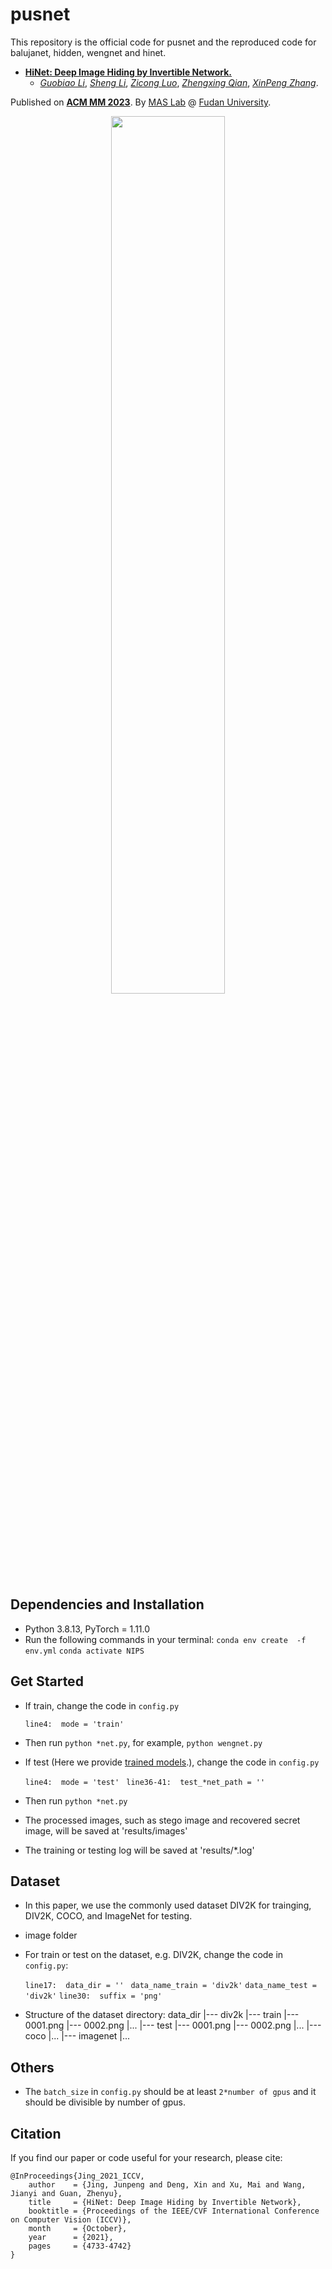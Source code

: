 # pusnet
This repository is the official code for pusnet and the reproduced code for balujanet, hidden, wengnet and hinet.

* [**HiNet: Deep Image Hiding by Invertible Network.**](https://openaccess.thecvf.com/content/ICCV2021/html/Jing_HiNet_Deep_Image_Hiding_by_Invertible_Network_ICCV_2021_paper.html) 
  * [*Guobiao Li*](https://tomtomtommi.github.io/), [*Sheng Li*](http://www.commsp.ee.ic.ac.uk/~xindeng/), [*Zicong Luo*](http://shi.buaa.edu.cn/MaiXu/zh_CN/index.htm), [*Zhengxing Qian*](http://buaamc2.net/html/Members/jianyiwang.html), [*XinPeng Zhang*](http://cst.buaa.edu.cn/info/1071/2542.htm).


Published on [**ACM MM 2023**](http://iccv2021.thecvf.com/home).
By [MAS Lab](http://buaamc2.net/) @ [Fudan University](http://ev.buaa.edu.cn/).

<center>
  <img src=https://github.com/TomTomTommi/HiNet/blob/main/HiNet.png width=60% />
</center>
 
## Dependencies and Installation
- Python 3.8.13, PyTorch = 1.11.0
- Run the following commands in your terminal:
    `conda env create  -f env.yml`
    `conda activate NIPS`


## Get Started
- If train, change the code in `config.py`

    `line4:  mode = 'train' ` 

- Then run `python *net.py`, for example, `python wengnet.py`


- If test (Here we provide [trained models](https://drive.google.com/drive/folders/1lM9ED7uzWYeznXSWKg4mgf7Xc7wjjm8Q?usp=sharing).), change the code in `config.py`

    `line4:  mode = 'test' ` 
    `line36-41:  test_*net_path = '' `

- Then run `python *net.py`


- The processed images, such as stego image and recovered secret image, will be saved at 'results/images'
- The training or testing log will be saved at 'results/*.log'


## Dataset
- In this paper, we use the commonly used dataset DIV2K for trainging, DIV2K, COCO, and ImageNet for testing.

- image folder

- For train or test on the dataset,  e.g.  DIV2K, change the code in `config.py`:

    `line17:  data_dir = '' ` 
    `data_name_train = 'div2k'`
    `data_name_test = 'div2k'`
    `line30:  suffix = 'png' `

- Structure of the dataset directory:
    data_dir 
    |--- div2k
        |--- train
            |--- 0001.png
            |--- 0002.png
            |...
        |--- test
            |--- 0001.png
            |--- 0002.png
            |...
    |--- coco
        |...
    |--- imagenet
        |...

    

## Others
- The `batch_size` in `config.py` should be at least `2*number of gpus` and it should be divisible by number of gpus.

## Citation
If you find our paper or code useful for your research, please cite:
```
@InProceedings{Jing_2021_ICCV,
    author    = {Jing, Junpeng and Deng, Xin and Xu, Mai and Wang, Jianyi and Guan, Zhenyu},
    title     = {HiNet: Deep Image Hiding by Invertible Network},
    booktitle = {Proceedings of the IEEE/CVF International Conference on Computer Vision (ICCV)},
    month     = {October},
    year      = {2021},
    pages     = {4733-4742}
}

```
